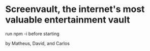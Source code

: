 # Screenvault, the internet's most valuable entertainment vault

run npm -i before starting

by Matheus, David, and Carlos
